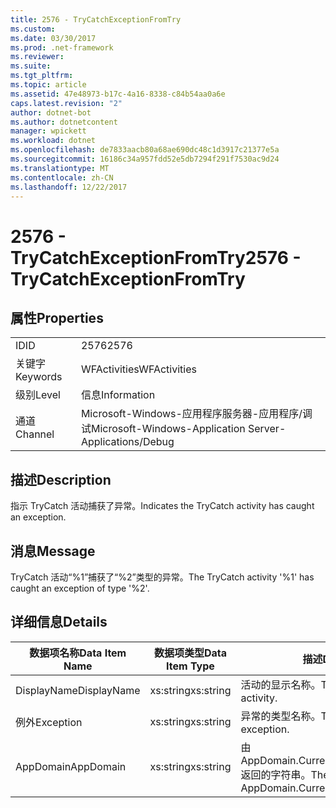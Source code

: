 ```yaml
---
title: 2576 - TryCatchExceptionFromTry
ms.custom: 
ms.date: 03/30/2017
ms.prod: .net-framework
ms.reviewer: 
ms.suite: 
ms.tgt_pltfrm: 
ms.topic: article
ms.assetid: 47e48973-b17c-4a16-8338-c84b54aa0a6e
caps.latest.revision: "2"
author: dotnet-bot
ms.author: dotnetcontent
manager: wpickett
ms.workload: dotnet
ms.openlocfilehash: de7833aacb80a68ae690dc48c1d3917c21377e5a
ms.sourcegitcommit: 16186c34a957fdd52e5db7294f291f7530ac9d24
ms.translationtype: MT
ms.contentlocale: zh-CN
ms.lasthandoff: 12/22/2017
---
```

# <a name="2576---trycatchexceptionfromtry"></a><span data-ttu-id="77a8f-102">2576 - TryCatchExceptionFromTry</span><span class="sxs-lookup"><span data-stu-id="77a8f-102">2576 - TryCatchExceptionFromTry</span></span>
## <a name="properties"></a><span data-ttu-id="77a8f-103">属性</span><span class="sxs-lookup"><span data-stu-id="77a8f-103">Properties</span></span>  
  
|||  
|-|-|  
|<span data-ttu-id="77a8f-104">ID</span><span class="sxs-lookup"><span data-stu-id="77a8f-104">ID</span></span>|<span data-ttu-id="77a8f-105">2576</span><span class="sxs-lookup"><span data-stu-id="77a8f-105">2576</span></span>|  
|<span data-ttu-id="77a8f-106">关键字</span><span class="sxs-lookup"><span data-stu-id="77a8f-106">Keywords</span></span>|<span data-ttu-id="77a8f-107">WFActivities</span><span class="sxs-lookup"><span data-stu-id="77a8f-107">WFActivities</span></span>|  
|<span data-ttu-id="77a8f-108">级别</span><span class="sxs-lookup"><span data-stu-id="77a8f-108">Level</span></span>|<span data-ttu-id="77a8f-109">信息</span><span class="sxs-lookup"><span data-stu-id="77a8f-109">Information</span></span>|  
|<span data-ttu-id="77a8f-110">通道</span><span class="sxs-lookup"><span data-stu-id="77a8f-110">Channel</span></span>|<span data-ttu-id="77a8f-111">Microsoft-Windows-应用程序服务器-应用程序/调试</span><span class="sxs-lookup"><span data-stu-id="77a8f-111">Microsoft-Windows-Application Server-Applications/Debug</span></span>|  
  
## <a name="description"></a><span data-ttu-id="77a8f-112">描述</span><span class="sxs-lookup"><span data-stu-id="77a8f-112">Description</span></span>  
 <span data-ttu-id="77a8f-113">指示 TryCatch 活动捕获了异常。</span><span class="sxs-lookup"><span data-stu-id="77a8f-113">Indicates the TryCatch activity has caught an exception.</span></span>  
  
## <a name="message"></a><span data-ttu-id="77a8f-114">消息</span><span class="sxs-lookup"><span data-stu-id="77a8f-114">Message</span></span>  
 <span data-ttu-id="77a8f-115">TryCatch 活动“%1”捕获了“%2”类型的异常。</span><span class="sxs-lookup"><span data-stu-id="77a8f-115">The TryCatch activity '%1' has caught an exception of type '%2'.</span></span>  
  
## <a name="details"></a><span data-ttu-id="77a8f-116">详细信息</span><span class="sxs-lookup"><span data-stu-id="77a8f-116">Details</span></span>  
  
|<span data-ttu-id="77a8f-117">数据项名称</span><span class="sxs-lookup"><span data-stu-id="77a8f-117">Data Item Name</span></span>|<span data-ttu-id="77a8f-118">数据项类型</span><span class="sxs-lookup"><span data-stu-id="77a8f-118">Data Item Type</span></span>|<span data-ttu-id="77a8f-119">描述</span><span class="sxs-lookup"><span data-stu-id="77a8f-119">Description</span></span>|  
|--------------------|--------------------|-----------------|  
|<span data-ttu-id="77a8f-120">DisplayName</span><span class="sxs-lookup"><span data-stu-id="77a8f-120">DisplayName</span></span>|<span data-ttu-id="77a8f-121">xs:string</span><span class="sxs-lookup"><span data-stu-id="77a8f-121">xs:string</span></span>|<span data-ttu-id="77a8f-122">活动的显示名称。</span><span class="sxs-lookup"><span data-stu-id="77a8f-122">The display name of the activity.</span></span>|  
|<span data-ttu-id="77a8f-123">例外</span><span class="sxs-lookup"><span data-stu-id="77a8f-123">Exception</span></span>|<span data-ttu-id="77a8f-124">xs:string</span><span class="sxs-lookup"><span data-stu-id="77a8f-124">xs:string</span></span>|<span data-ttu-id="77a8f-125">异常的类型名称。</span><span class="sxs-lookup"><span data-stu-id="77a8f-125">The type name of the exception.</span></span>|  
|<span data-ttu-id="77a8f-126">AppDomain</span><span class="sxs-lookup"><span data-stu-id="77a8f-126">AppDomain</span></span>|<span data-ttu-id="77a8f-127">xs:string</span><span class="sxs-lookup"><span data-stu-id="77a8f-127">xs:string</span></span>|<span data-ttu-id="77a8f-128">由 AppDomain.CurrentDomain.FriendlyName 返回的字符串。</span><span class="sxs-lookup"><span data-stu-id="77a8f-128">The string returned by AppDomain.CurrentDomain.FriendlyName.</span></span>|

